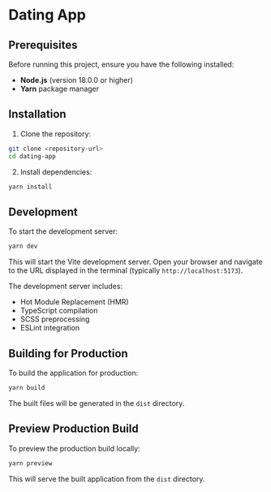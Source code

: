 # Dating App

## Prerequisites

Before running this project, ensure you have the following installed:

- **Node.js** (version 18.0.0 or higher)
- **Yarn** package manager

## Installation

1. Clone the repository:
```bash
git clone <repository-url>
cd dating-app
```

2. Install dependencies:
```bash
yarn install
```

## Development

To start the development server:

```bash
yarn dev
```

This will start the Vite development server. Open your browser and navigate to the URL displayed in the terminal (typically `http://localhost:5173`).

The development server includes:
- Hot Module Replacement (HMR)
- TypeScript compilation
- SCSS preprocessing
- ESLint integration

## Building for Production

To build the application for production:

```bash
yarn build
```

The built files will be generated in the `dist` directory.

## Preview Production Build

To preview the production build locally:

```bash
yarn preview
```

This will serve the built application from the `dist` directory.
